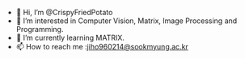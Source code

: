 - 👋 Hi, I’m @CrispyFriedPotato
- 👀 I’m interested in Computer Vision, Matrix, Image Processing and Programming.
- 🌱 I’m currently learning MATRIX.
- 📫 How to reach me :jiho960214@sookmyung.ac.kr

<!---
CrispyFriedPotato/CrispyFriedPotato is a ✨ special ✨ repository because its `README.md` (this file) appears on your GitHub profile.
You can click the Preview link to take a look at your changes.
--->
